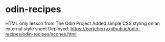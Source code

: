# odin-recipes
HTML only lesson from The Odin Project
Added simple CSS styling on an external style sheet
Deployed: https://bertcherry.github.io/odin-recipes/odin-recipes/scones.html